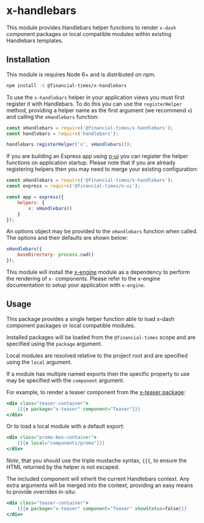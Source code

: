 # x-handlebars

This module provides Handlebars helper functions to render `x-dash` component packages or local compatible modules within existing Handlebars templates.

## Installation

This module is requires Node 6+ and is distributed on npm.

```bash
npm install -S @financial-times/x-handlebars
```

To use the `x-handlebars` helper in your application views you must first register it with Handlebars. To do this you can use the `registerHelper` method, providing a helper name as the first argument (we recommend `x`) and calling the `xHandlebars` function:

```js
const xHandlebars = require('@financial-times/x-handlebars');
const handlebars = require('handlebars');

handlebars.registerHelper('x', xHandlebars());
```

If you are building an Express app using [n-ui][n-ui] you can register the helper functions on application startup. Please note that if you are already registering helpers then you may need to merge your existing configuration:

```js
const xHandlebars = require('@financial-times/x-handlebars');
const express = require('@financial-times/n-ui');

const app = express({
	helpers: {
		x: xHandlebars()
	}
});
```

An options object may be provided to the `xHandlebars` function when called. The options and their defaults are shown below:

```js
xHandlebars({
	baseDirectory: process.cwd()
});
```

This module will install the [x-engine][x-engine] module as a dependency to perform the rendering of `x-` components. Please refer to the x-engine documentation to setup your application with `x-engine`.

[n-ui]: https://github.com/Financial-Times/n-ui/
[x-engine]: https://github.com/Financial-Times/x-dash/tree/master/packages/x-engine

## Usage

This package provides a single helper function able to load x-dash component packages or local compatible modules.

Installed packages will be loaded from the `@financial-times` scope and are specified using the `package` argument.

Local modules are resolved relative to the project root and are specified using the `local` argument.

If a module has multiple named exports then the specific property to use may be specified with the `component` argument.

For example, to render a teaser component from the [x-teaser package][teaser]:

```handlebars
<div class="teaser-container">
	{{{x package="x-teaser" component="Teaser"}}}
</div>
```

Or to load a local module with a default export:

```handlebars
<div class="promo-box-container">
	{{{x local="components/promo"}}}
</div>
```

_Note_, that you should use the triple mustache syntax, `{{{`, to ensure the HTML returned by the helper is not escaped.

The included component will inherit the current Handlebars context. Any extra arguments will be merged into the context, providing an easy means to provide overrides in-situ:

```handlebars
<div class="teaser-container">
	{{{x package="x-teaser" component="Teaser" showStatus=false}}}
</div>
```

[teaser]: /components/x-teaser/readme.md
